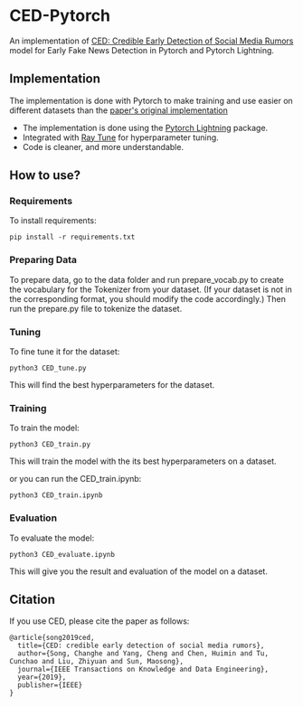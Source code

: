 # CED-Pytorch
An implementation of [CED: Credible Early Detection of Social Media Rumors](https://ieeexplore.ieee.org/document/8939421) model for Early Fake News Detection in Pytorch and Pytorch Lightning.

## Implementation
The implementation is done with Pytorch to make training and use easier on different datasets than the [paper's original implementation](https://github.com/thunlp/CED)
- The implementation is done using the [Pytorch Lightning](https://www.pytorchlightning.ai/) package. 
- Integrated with [Ray Tune](https://docs.ray.io/en/latest/tune/index.html) for hyperparameter tuning.
- Code is cleaner, and more understandable. 

## How to use?

### Requirements

To install requirements:

```setup
pip install -r requirements.txt
```

### Preparing Data

To prepare data, go to the data folder and run prepare_vocab.py to create the vocabulary for the Tokenizer from your dataset. (If your dataset is not in the corresponding format, you should modify the code accordingly.) Then run the prepare.py file to tokenize the dataset.

### Tuning

To fine tune it for the dataset:

```tune
python3 CED_tune.py
```

This will find the best hyperparameters for the dataset.

### Training

To train the model:

```train
python3 CED_train.py
```

This will train the model with the its best hyperparameters on a dataset.

or you can run the CED_train.ipynb:

```train_notebook
python3 CED_train.ipynb
```


### Evaluation

To evaluate the model:

```evaluate
python3 CED_evaluate.ipynb
```

This will give you the result and evaluation of the model on a dataset.


## Citation

If you use CED, please cite the paper as follows:

```
@article{song2019ced,
  title={CED: credible early detection of social media rumors},
  author={Song, Changhe and Yang, Cheng and Chen, Huimin and Tu, Cunchao and Liu, Zhiyuan and Sun, Maosong},
  journal={IEEE Transactions on Knowledge and Data Engineering},
  year={2019},
  publisher={IEEE}
}
```
